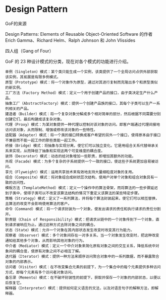 Design Pattern
======

GoF的来源

Design Patterns: Elements of Reusable Object-Oriented Software 的作者
Erich Gamma、Richard Helm、Ralph Johnson 和 John Vlissides

四人组（Gang of Four）


GoF 的 23 种设计模式的分类，现在对各个模式的功能进行介绍。

	单例（Singleton）模式：某个类只能生成一个实例，该类提供了一个全局访问点供外部获取该实例，其拓展是有限多例模式。
	原型（Prototype）模式：将一个对象作为原型，通过对其进行复制而克隆出多个和原型类似的新实例。
	工厂方法（Factory Method）模式：定义一个用于创建产品的接口，由子类决定生产什么产品。
	抽象工厂（AbstractFactory）模式：提供一个创建产品族的接口，其每个子类可以生产一系列相关的产品。
	建造者（Builder）模式：将一个复杂对象分解成多个相对简单的部分，然后根据不同需要分别创建它们，最后构建成该复杂对象。
	代理（Proxy）模式：为某对象提供一种代理以控制对该对象的访问。即客户端通过代理间接地访问该对象，从而限制、增强或修改该对象的一些特性。
	适配器（Adapter）模式：将一个类的接口转换成客户希望的另外一个接口，使得原本由于接口不兼容而不能一起工作的那些类能一起工作。
	桥接（Bridge）模式：将抽象与实现分离，使它们可以独立变化。它是用组合关系代替继承关系来实现，从而降低了抽象和实现这两个可变维度的耦合度。
	装饰（Decorator）模式：动态的给对象增加一些职责，即增加其额外的功能。
	外观（Facade）模式：为多个复杂的子系统提供一个一致的接口，使这些子系统更加容易被访问。
	享元（Flyweight）模式：运用共享技术来有效地支持大量细粒度对象的复用。
	组合（Composite）模式：将对象组合成树状层次结构，使用户对单个对象和组合对象具有一致的访问性。
	模板方法（TemplateMethod）模式：定义一个操作中的算法骨架，而将算法的一些步骤延迟到子类中，使得子类可以不改变该算法结构的情况下重定义该算法的某些特定步骤。
	策略（Strategy）模式：定义了一系列算法，并将每个算法封装起来，使它们可以相互替换，且算法的改变不会影响使用算法的客户。
	命令（Command）模式：将一个请求封装为一个对象，使发出请求的责任和执行请求的责任分割开。
	职责链（Chain of Responsibility）模式：把请求从链中的一个对象传到下一个对象，直到请求被响应为止。通过这种方式去除对象之间的耦合。
	状态（State）模式：允许一个对象在其内部状态发生改变时改变其行为能力。
	观察者（Observer）模式：多个对象间存在一对多关系，当一个对象发生改变时，把这种改变通知给其他多个对象，从而影响其他对象的行为。
	中介者（Mediator）模式：定义一个中介对象来简化原有对象之间的交互关系，降低系统中对象间的耦合度，使原有对象之间不必相互了解。
	迭代器（Iterator）模式：提供一种方法来顺序访问聚合对象中的一系列数据，而不暴露聚合对象的内部表示。
	访问者（Visitor）模式：在不改变集合元素的前提下，为一个集合中的每个元素提供多种访问方式，即每个元素有多个访问者对象访问。
	备忘录（Memento）模式：在不破坏封装性的前提下，获取并保存一个对象的内部状态，以便以后恢复它。
	解释器（Interpreter）模式：提供如何定义语言的文法，以及对语言句子的解释方法，即解释器。



